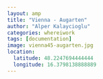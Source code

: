 ```yaml
---
layout: amp
title: "Vienna - Augarten"
author: "Alper Kalaycioglu"
categories: whereiwork
tags: [documentation]
image: vienna45-augarten.jpg
location:
  latitude: 48.2247694444444
  longitude: 16.3798138888889
---
```

